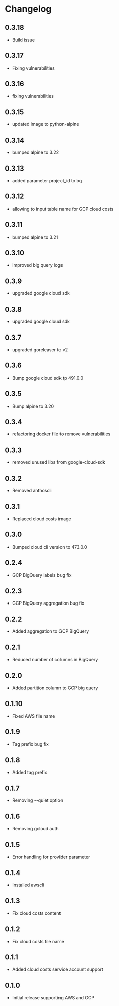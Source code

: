 # Changelog

## 0.3.18
* Build issue

## 0.3.17
* Fixing vulnerabilities

## 0.3.16
* fixing vulnerabilities

## 0.3.15
* updated image to python-alpine

## 0.3.14
* bumped alpine to 3.22

## 0.3.13
* added parameter project_id to bq

## 0.3.12
* allowing to input table name for GCP cloud costs

## 0.3.11
* bumped alpine to 3.21

## 0.3.10
* improved big query logs

## 0.3.9
* upgraded google cloud sdk

## 0.3.8
* upgraded google cloud sdk

## 0.3.7
* upgraded goreleaser to v2

## 0.3.6
* Bump google cloud sdk tp 491.0.0

## 0.3.5
* Bump alpine to 3.20

## 0.3.4
* refactoring docker file to remove vulnerabilities

## 0.3.3
* removed unused libs from google-cloud-sdk

## 0.3.2
* Removed anthoscli

## 0.3.1
* Replaced cloud costs image

## 0.3.0
* Bumped cloud cli version to 473.0.0

## 0.2.4
* GCP BigQuery labels bug fix

## 0.2.3
* GCP BigQuery aggregation bug fix

## 0.2.2
* Added aggregation to GCP BigQuery

## 0.2.1
* Reduced number of columns in BigQuery

## 0.2.0
* Added partition column to GCP big query

## 0.1.10
* Fixed AWS file name

## 0.1.9
* Tag prefix bug fix

## 0.1.8
* Added tag prefix

## 0.1.7
* Removing --quiet option

## 0.1.6
* Removing gcloud auth

## 0.1.5
* Error handling for provider parameter

## 0.1.4
* Installed awscli

## 0.1.3
* Fix cloud costs content

## 0.1.2
* Fix cloud costs file name

## 0.1.1
* Added cloud costs service account support

## 0.1.0
* Initial release supporting AWS and GCP
